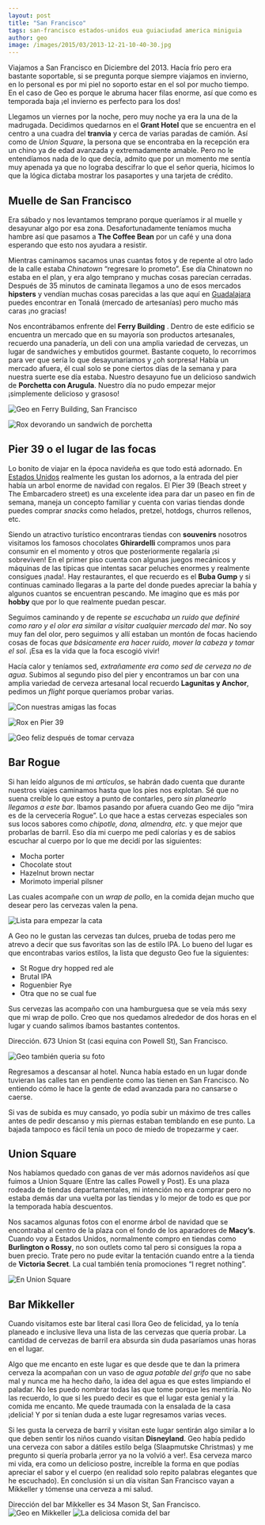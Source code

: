 ```yaml
---
layout: post
title: "San Francisco"
tags: san-francisco estados-unidos eua guiaciudad america miniguia
author: geo
image: /images/2015/03/2013-12-21-10-40-30.jpg
---
```

Viajamos a San Francisco en Diciembre del 2013. Hacía frío pero era bastante soportable, si se pregunta porque siempre viajamos en invierno, en lo personal es por mi piel no soporto estar en el sol por mucho tiempo. En el caso de Geo es porque le abruma hacer filas enorme, así que como es temporada baja ¡el invierno es perfecto para los dos! 

Llegamos un viernes por la noche, pero muy noche ya era la una de la madrugada. Decidimos quedarnos en el **Grant Hotel** que se encuentra en el centro a una cuadra del **tranvia** y cerca de varias paradas de camión. Así como de *Union Square*, la persona que se encontraba en la recepción era un chino ya de edad avanzada y extremadamente amable. Pero no le entendíamos nada de lo que decía, admito que por un momento me sentía muy apenada ya que no lograba descifrar lo que el señor queria, hicimos lo que la lógica dictaba mostrar los pasaportes y una tarjeta de crédito. 

## Muelle de San Francisco

Era sábado y nos levantamos temprano porque queríamos ir al muelle y desayunar algo por esa zona. Desafortunadamente teníamos mucha hambre así que pasamos a **The Coffee Bean** por un café y una dona esperando que esto nos ayudara a resistir. 

Mientras caminamos sacamos unas cuantas fotos y de repente al otro lado de la calle estaba *Chinatown* “regresare lo prometo”. Ese día Chinatown no estaba en el plan, y era algo temprano y muchas cosas parecían cerradas. Después de 35 minutos de caminata llegamos a uno de esos mercados **hipsters** y vendían muchas cosas parecidas a las que aquí en [Guadalajara](/tag/guadalajara) puedes encontrar en Tonalá (mercado de artesanías) pero mucho más caras ¡no gracias! 

Nos encontrábamos enfrente del **Ferry Building** . Dentro de este edificio se encuentra un mercado  que en su mayoría son productos artesanales, recuerdo una panadería, un deli con una amplia variedad de cervezas, un lugar de sandwiches y embutidos gourmet. Bastante coqueto, lo recorrimos para ver que sería lo que desayunaríamos y ¿oh sorpresa! Había un mercado afuera, él cual solo se pone ciertos días de la semana y para nuestra suerte ese día estaba. Nuestro desayuno fue un delicioso sandwich de **Porchetta con Arugula**. Nuestro día no pudo empezar mejor ¡simplemente delicioso y grasoso!

![Geo en Ferry Building, San Francisco](/images/2015/03/2013-12-21-09-50-10.jpg)

![Rox devorando un sandwich de porchetta](/images/2015/03/2013-12-21-10-13-31.jpg)

## Pier 39 o el lugar de las focas

Lo bonito de viajar en la época navideña es que todo está adornado. En [Estados Unidos](/tag/estados-unidos) realmente les gustan los adornos, a la entrada del pier había un arbol enorme de navidad con regalos. El Pier 39 (Beach street y The Embarcadero street) es una excelente idea para dar un paseo en fin de semana, maneja un concepto familiar y cuenta con varias tiendas donde puedes comprar *snacks* como helados, pretzel, hotdogs, churros rellenos, etc. 

Siendo un atractivo turístico encontraras tiendas con **souvenirs** nosotros visitamos los famosos chocolates **Ghirardelli** compramos unos para consumir en el momento y otros que posteriormente regalaría ¡si sobreviven! En el primer piso cuenta con algunas juegos mecánicos y máquinas de las típicas que intentas sacar peluches enormes y realmente consigues ¡nada!. Hay restaurantes, el que recuerdo es el **Buba Gump** y si continuas caminado llegaras a la parte del donde puedes apreciar la bahía y algunos cuantos se encuentran pescando. Me imagino que es más por **hobby** que por lo que realmente puedan pescar. 

Seguimos caminando y de repente *se escuchaba un ruido que definiré como raro  y el olor era similar a visitar cualquier mercado del mar*. No soy muy fan del olor, pero seguimos y allí estaban un montón de focas haciendo cosas de focas *que básicamente era hacer ruido, mover la cabeza y tomar el sol*. ¡Esa es la vida que la foca escogió vivir! 

Hacía calor y teníamos sed, *extrañamente era como sed de cerveza no de agua*. Subimos al segundo piso del pier y encontramos un bar con una amplia variedad de cerveza artesanal local recuerdo **Lagunitas y Anchor**, pedimos un *flight* porque queríamos probar varias.

![Con nuestras amigas las focas](/images/2015/03/2013-12-21-11-38-37.jpg)

![Rox en Pier 39](/images/2015/03/2013-12-21-11-40-28.jpg)

![Geo feliz después de tomar cervaza](/images/2015/03/2013-12-21-11-59-06.jpg)

## Bar Rogue
Si han leído algunos de mi *artículos*, se habrán dado cuenta que durante nuestros viajes caminamos hasta que los pies nos explotan. Sé que no suena creíble lo que estoy a punto de contarles, pero *sin planearlo llegamos a este bar*. Ibamos pasando por afuera cuando Geo me dijo “mira es de la cervecería Rogue”. Lo que hace a estas cervezas especiales son sus locos sabores como *chipotle, dona, almendra, etc.* y que mejor que probarlas de barril. Eso día mi cuerpo me pedí calorías y es de sabios escuchar al cuerpo por lo que me decidí por las siguientes:

* Mocha porter
* Chocolate stout
* Hazelnut brown nectar
* Morimoto imperial pilsner

Las cuales acompañe con un *wrap de pollo*, en la comida dejan mucho que desear pero las cervezas valen la pena.

![Lista para empezar la cata](/images/2015/03/2013-12-21-13-02-13.jpg)

A Geo no le gustan las cervezas tan dulces, prueba de todas pero me atrevo a decir que sus favoritas son las de estilo IPA. Lo bueno del lugar es que encontrabas varios estilos, la lista que degusto Geo fue la siguientes:

* St Rogue dry hopped red ale
* Brutal IPA 
* Roguenbier Rye
* Otra que no se cual fue

Sus cervezas las acompaño con una hamburguesa que se veía más sexy que mi wrap de pollo. Creo que nos quedamos alrededor de dos horas en el lugar y cuando salimos íbamos bastantes contentos.

Dirección. 673 Union St (casi equina con Powell St), San Francisco.

![Geo también queria su foto](/images/2015/03/2013-12-21-13-03-05-1.jpg)

Regresamos a descansar al hotel. Nunca había estado en un lugar donde tuvieran las calles tan en pendiente como las tienen en San Francisco. No entiendo cómo le hace la gente de edad avanzada para no cansarse o caerse. 

Si vas de subida es muy cansado, yo podía subir un máximo de tres calles antes de pedir descanso y mis piernas estaban temblando en ese punto. La bajada tampoco es fácil tenía un poco de miedo de tropezarme y caer. 

## Union Square

Nos habíamos quedado con ganas de ver más adornos navideños así que fuimos a Union Square (Entre las calles Powell y Post). Es una plaza rodeada de tiendas departamentales, mi intención no era comprar pero no estaba demás dar una vuelta por las tiendas y lo mejor de todo es que por la temporada había descuentos. 

Nos sacamos algunas fotos con el enorme árbol de navidad que se encontraba al centro de la plaza con el fondo de los aparadores de **Macy’s**. Cuando voy a Estados Unidos, normalmente compro en tiendas como **Burlington o Rossy**, no son outlets como tal pero si consigues la ropa a buen precio. Trate pero no pude evitar la tentación cuando entre a la tienda de **Victoria Secret**. La cual también tenía promociones “I regret nothing”.

![En Union Square](/images/2015/03/2013-12-23-08-36-18.jpg)

## Bar Mikkeller

Cuando visitamos este bar literal casi llora Geo de felicidad, ya lo tenía planeado e inclusive lleva una lista de las cervezas que quería probar. La cantidad de cervezas de barril era absurda sin duda pasaríamos unas horas en el lugar. 

Algo que me encanto en este lugar es que desde que te dan la primera cerveza la acompañan con un vaso de *agua potable del grifo* que no sabe mal y nunca me ha hecho daño, la idea del agua es que estes limpiando el paladar. No les puedo nombrar todas las que tome porque les mentiría. No las recuerdo, lo que si les puedo decir es que el lugar esta genial y la comida me encanto. Me quede traumada con la ensalada de la casa ¡delicia! Y por si tenían duda a este lugar regresamos varias veces. 

Si les gusta la cerveza de barril y visitan este lugar sentirán algo similar a lo que deben sentir los niños cuando visitan **Disneyland**. Geo había pedido una cerveza con sabor a dátiles estilo belga (Slaapmutske Christmas) y me pregunto si quería probarla ¡error ya no la volvió a ver!. Esa cerveza marco mi vida, era como un delicioso postre, increíble la forma en que podías apreciar el sabor y el cuerpo (en realidad solo repito palabras elegantes que he escuchado). En conclusión si un día visitan San Francisco vayan a Mikkeller y tómense una cerveza a mi salud.

Dirección del bar Mikkeller es 34 Mason St, San Francisco.
![Geo en Mikkeller](/images/2015/03/2013-12-22-18-33-14.jpg)
![La deliciosa comida del bar](/images/2015/03/2013-12-23-13-17-08.jpg)
